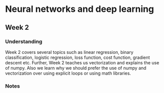 # Neural networks and deep learning

## Week 2

### Understanding
Week 2 covers several topics such as linear regression, binary classification, logistic regression, loss function, cost function, gradient descent etc.
Further, Week 2 teaches us vectorization and explains the use of numpy. Also we learn why we should prefer the use of numpy and vectorization over using explicit loops or using math libraries.

### Notes

